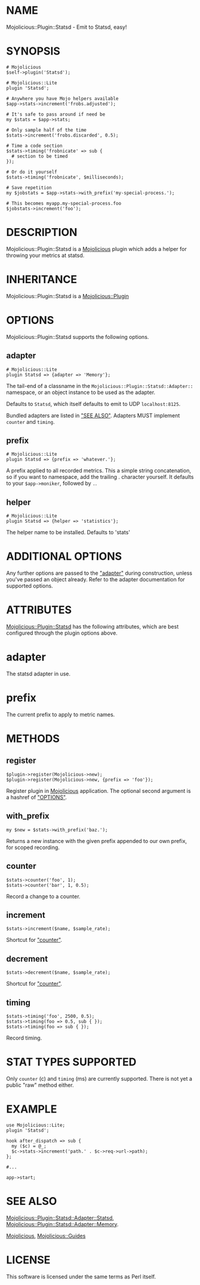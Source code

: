 # NAME

Mojolicious::Plugin::Statsd - Emit to Statsd, easy!

# SYNOPSIS

    # Mojolicious
    $self->plugin('Statsd');

    # Mojolicious::Lite
    plugin 'Statsd';

    # Anywhere you have Mojo helpers available
    $app->stats->increment('frobs.adjusted');

    # It's safe to pass around if need be
    my $stats = $app->stats;

    # Only sample half of the time
    $stats->increment('frobs.discarded', 0.5);

    # Time a code section
    $stats->timing('frobnicate' => sub {
      # section to be timed
    });

    # Or do it yourself
    $stats->timing('frobnicate', $milliseconds);

    # Save repetition
    my $jobstats = $app->stats->with_prefix('my-special-process.');

    # This becomes myapp.my-special-process.foo
    $jobstats->increment('foo');

# DESCRIPTION

Mojolicious::Plugin::Statsd is a [Mojolicious](https://metacpan.org/pod/Mojolicious) plugin which adds a helper for
throwing your metrics at statsd.

# INHERITANCE

Mojolicious::Plugin::Statsd
  is a [Mojolicious::Plugin](https://metacpan.org/pod/Mojolicious::Plugin)

# OPTIONS

Mojolicious::Plugin::Statsd supports the following options.

## adapter

    # Mojolicious::Lite
    plugin Statsd => {adapter => 'Memory'};

The tail-end of a classname in the `Mojolicious::Plugin::Statsd::Adapter::`
namespace, or an object instance to be used as the adapter.

Defaults to `Statsd`, which itself defaults to emit to UDP `localhost:8125`.

Bundled adapters are listed in ["SEE ALSO"](#see-also).  Adapters MUST implement
`counter` and `timing`.

## prefix

    # Mojolicious::Lite
    plugin Statsd => {prefix => 'whatever.'};

A prefix applied to all recorded metrics. This a simple string concatenation,
so if you want to namespace, add the trailing . character yourself.  It
defaults to your `$app->moniker`, followed by `.`.

## helper

    # Mojolicious::Lite
    plugin Statsd => {helper => 'statistics'};

The helper name to be installed. Defaults to 'stats'

# ADDITIONAL OPTIONS

Any further options are passed to the ["adapter"](#adapter) during construction, unless
you've passed an object already.  Refer to the adapter documentation for
supported options.

# ATTRIBUTES

[Mojolicious::Plugin::Statsd](https://metacpan.org/pod/Mojolicious::Plugin::Statsd) has the following attributes, which are best
configured through the plugin options above.

# adapter

The statsd adapter in use.

# prefix

The current prefix to apply to metric names.

# METHODS

## register

    $plugin->register(Mojolicious->new);
    $plugin->register(Mojolicious->new, {prefix => 'foo'});

Register plugin in [Mojolicious](https://metacpan.org/pod/Mojolicious) application. The optional second argument is
a hashref of ["OPTIONS"](#options).

## with\_prefix

    my $new = $stats->with_prefix('baz.');

Returns a new instance with the given prefix appended to our own prefix, for
scoped recording.

## counter

    $stats->counter('foo', 1);
    $stats->counter('bar', 1, 0.5);

Record a change to a counter.

## increment

    $stats->increment($name, $sample_rate);

Shortcut for ["counter"](#counter).

## decrement

    $stats->decrement($name, $sample_rate);

Shortcut for ["counter"](#counter).

## timing

    $stats->timing('foo', 2500, 0.5);
    $stats->timing(foo => 0.5, sub { });
    $stats->timing(foo => sub { });

Record timing.

# STAT TYPES SUPPORTED

Only `counter` (c) and `timing` (ms) are currently supported.  There is not
yet a public "raw" method either.

# EXAMPLE

    use Mojolicious::Lite;
    plugin 'Statsd';

    hook after_dispatch => sub {
      my ($c) = @_;
      $c->stats->increment('path.' . $c->req->url->path);
    };

    #...

    app->start;

# SEE ALSO

[Mojolicious::Plugin::Statsd::Adapter::Statsd](https://metacpan.org/pod/Mojolicious::Plugin::Statsd::Adapter::Statsd), [Mojolicious::Plugin::Statsd::Adapter::Memory](https://metacpan.org/pod/Mojolicious::Plugin::Statsd::Adapter::Memory).

[Mojolicious](https://metacpan.org/pod/Mojolicious), [Mojolicious::Guides](https://metacpan.org/pod/Mojolicious::Guides)

# LICENSE

This software is licensed under the same terms as Perl itself.
